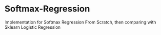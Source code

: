 # Softmax-Regression
Implementation for Softmax Regression From Scratch, then comparing with Sklearn Logistic Regression
